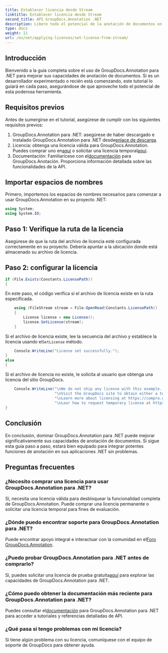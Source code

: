 ```yaml
---
title: Establecer licencia desde Stream
linktitle: Establecer licencia desde Stream
second_title: API GroupDocs.Annotation .NET
description: Libere todo el potencial de la anotación de documentos en .NET con GroupDocs.Annotation. Siga nuestra guía paso a paso para una integración perfecta.
type: docs
weight: 11
url: /es/net/applying-licenses/set-license-from-stream/
---
```

## Introducción
Bienvenido a la guía completa sobre el uso de GroupDocs.Annotation para .NET para mejorar sus capacidades de anotación de documentos. Si es un desarrollador experimentado o recién está comenzando, este tutorial lo guiará en cada paso, asegurándose de que aproveche todo el potencial de esta poderosa herramienta.
## Requisitos previos
Antes de sumergirse en el tutorial, asegúrese de cumplir con los siguientes requisitos previos:
1.  GroupDocs.Annotation para .NET: asegúrese de haber descargado e instalado GroupDocs.Annotation para .NET desde[enlace de descarga](https://releases.groupdocs.com/annotation/net/).
2.  Licencia: obtenga una licencia válida para GroupDocs.Annotation. Puedes comprar uno en[aquí](https://purchase.groupdocs.com/buy) o solicitar una licencia temporal[aquí](https://purchase.groupdocs.com/temporary-license/).
3.  Documentación: Familiarícese con el[documentación](https://reference.groupdocs.com/annotation/net/) para GroupDocs.Anotación. Proporciona información detallada sobre las funcionalidades de la API.

## Importar espacios de nombres
Primero, importemos los espacios de nombres necesarios para comenzar a usar GroupDocs.Annotation en su proyecto .NET:
```csharp
using System;
using System.IO;
```

## Paso 1: Verifique la ruta de la licencia
Asegúrese de que la ruta del archivo de licencia esté configurada correctamente en su proyecto. Debería apuntar a la ubicación donde está almacenado su archivo de licencia.
## Paso 2: configurar la licencia
```csharp
if (File.Exists(Constants.LicensePath))
{
```
En este paso, el código verifica si el archivo de licencia existe en la ruta especificada.
```csharp
    using (FileStream stream = File.OpenRead(Constants.LicensePath))
    {
        License license = new License();
        license.SetLicense(stream);
    }
```
 Si el archivo de licencia existe, lee la secuencia del archivo y establece la licencia usando el`SetLicense` método.
```csharp
    Console.WriteLine("License set successfully.");
}
else
{
```
Si el archivo de licencia no existe, le solicita al usuario que obtenga una licencia del sitio GroupDocs.
```csharp
    Console.WriteLine("\nWe do not ship any license with this example. " +
                      "\nVisit the GroupDocs site to obtain either a temporary or permanent license. " +
                      "\nLearn more about licensing at https://compra.groupdocs.com/faqs/licensing. " +
                      "\nLear how to request temporary license at https://compra.groupdocs.com/temporary-license.");
}
```

## Conclusión
En conclusión, dominar GroupDocs.Annotation para .NET puede mejorar significativamente sus capacidades de anotación de documentos. Si sigue esta guía paso a paso, estará bien equipado para integrar potentes funciones de anotación en sus aplicaciones .NET sin problemas.
## Preguntas frecuentes
### ¿Necesito comprar una licencia para usar GroupDocs.Annotation para .NET?
Sí, necesita una licencia válida para desbloquear la funcionalidad completa de GroupDocs.Annotation. Puede comprar una licencia permanente o solicitar una licencia temporal para fines de evaluación.
### ¿Dónde puedo encontrar soporte para GroupDocs.Annotation para .NET?
 Puede encontrar apoyo integral e interactuar con la comunidad en el[Foro GroupDocs.Annotation](https://forum.groupdocs.com/c/annotation/10).
### ¿Puedo probar GroupDocs.Annotation para .NET antes de comprarlo?
 Sí, puedes solicitar una licencia de prueba gratuita[aquí](https://releases.groupdocs.com/) para explorar las capacidades de GroupDocs.Annotation para .NET.
### ¿Cómo puedo obtener la documentación más reciente para GroupDocs.Annotation para .NET?
 Puedes consultar el[documentación](https://reference.groupdocs.com/annotation/net/) para GroupDocs.Annotation para .NET para acceder a tutoriales y referencias detalladas de API.
### ¿Qué pasa si tengo problemas con mi licencia?
Si tiene algún problema con su licencia, comuníquese con el equipo de soporte de GroupDocs para obtener ayuda.